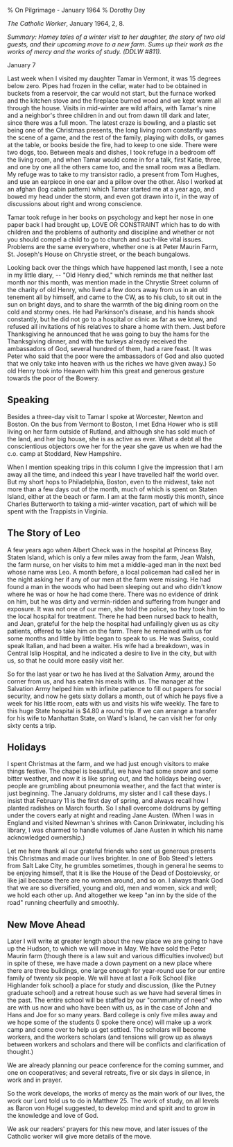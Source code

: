% On Pilgrimage - January 1964
% Dorothy Day

*The Catholic Worker*, January 1964, 2, 8.

*Summary: Homey tales of a winter visit to her daughter, the story of
two old guests, and their upcoming move to a new farm. Sums up their
work as the works of mercy and the works of study. (DDLW \#811).*

January 7

Last week when I visited my daughter Tamar in Vermont, it was 15 degrees
below zero. Pipes had frozen in the cellar, water had to be obtained in
buckets from a reservoir, the car would not start, but the furnace
worked and the kitchen stove and the fireplace burned wood and we kept
warm all through the house. Visits in mid-winter are wild affairs, with
Tamar's nine and a neighbor's three children in and out from dawn till
dark and later, since there was a full moon. The latest craze is
bowling, and a plastic set being one of the Christmas presents, the long
living room constantly was the scene of a game, and the rest of the
family, playing with dolls, or games at the table, or books beside the
fire, had to keep to one side. There were two dogs, too. Between meals
and dishes, I took refuge in a bedroom off the living room, and when
Tamar would come in for a talk, first Katie, three, and one by one all
the others came too, and the small room was a Bedlam. My refuge was to
take to my transistor radio, a present from Tom Hughes, and use an
earpiece in one ear and a pillow over the other. Also I worked at an
afghan (log cabin pattern) which Tamar started me at a year ago, and
bowed my head under the storm, and even got drawn into it, in the way of
discussions about right and wrong conscience.

Tamar took refuge in her books on psychology and kept her nose in one
paper back I had brought up, LOVE OR CONSTRAINT which has to do with
children and the problems of authority and discipline and whether or not
you should compel a child to go to church and such-like vital issues.
Problems are the same everywhere, whether one is at Peter Maurin Farm,
St. Joseph's House on Chrystie street, or the beach bungalows.

Looking back over the things which have happened last month, I see a
note in my little diary, -- "Old Henry died," which reminds me that
neither last month nor this month, was mention made in the Chrystie
Street column of the charity of old Henry, who lived a few doors away
from us in an old tenement all by himself, and came to the CW, as to his
club, to sit out in the sun on bright days, and to share the warmth of
the big dining room on the cold and stormy ones. He had Parkinson's
disease, and his hands shook constantly, but he did not go to a hospital
or clinic as far as we knew, and refused all invitations of his
relatives to share a home with them. Just before Thanksgiving he
announced that he was going to buy the hams for the Thanksgiving dinner,
and with the turkeys already received the ambassadors of God, several
hundred of them, had a rare feast. (It was Peter who said that the poor
were the ambassadors of God and also quoted that we only take into
heaven with us the riches we have given away.) So old Henry took into
Heaven with him this great and generous gesture towards the poor of the
Bowery.

Speaking
--------

Besides a three-day visit to Tamar I spoke at Worcester, Newton and
Boston. On the bus from Vermont to Boston, I met Edna Hower who is still
living on her farm outside of Rutland, and although she has sold much of
the land, and her big house, she is as active as ever. What a debt all
the conscientious objectors owe her for the year she gave us when we had
the c.o. camp at Stoddard, New Hampshire.

When I mention speaking trips in this column I give the impression that
I am away all the time, and indeed this year I have travelled half the
world over. But my short hops to Philadelphia, Boston, even to the
midwest, take not more than a few days out of the month, much of which
is spent on Staten Island, either at the beach or farm. I am at the farm
mostly this month, since Charles Butterworth to taking a mid-winter
vacation, part of which will be spent with the Trappists in Virginia.

The Story of Leo
----------------

A few years ago when Albert Check was in the hospital at Princess Bay,
Staten Island, which is only a few miles away from the farm, Jean Walsh,
the farm nurse, on her visits to him met a middle-aged man in the next
bed whose name was Leo. A month before, a local policeman had called her
in the night asking her if any of our men at the farm were missing. He
had found a man in the woods who had been sleeping out and who didn't
know where he was or how he had come there. There was no evidence of
drink on him, but he was dirty and vermin-ridden and suffering from
hunger and exposure. It was not one of our men, she told the police, so
they took him to the local hospital for treatment. There he had been
nursed back to health, and Jean, grateful for the help the hospital had
unfailingly given us as city patients, offered to take him on the farm.
There he remained with us for some months and little by little began to
speak to us. He was Swiss, could speak Italian, and had been a waiter.
His wife had a breakdown, was in Central Islip Hospital, and he
indicated a desire to live in the city, but with us, so that he could
more easily visit her.

So for the last year or two he has lived at the Salvation Army, around
the corner from us, and has eaten his meals with us. The manager at the
Salvation Army helped him with infinite patience to fill out papers for
social security, and now he gets sixty dollars a month, out of which he
pays five a week for his little room, eats with us and visits his wife
weekly. The fare to this huge State hospital is \$4.80 a round trip. If
we can arrange a transfer for his wife to Manhattan State, on Ward's
Island, he can visit her for only sixty cents a trip.

Holidays
--------

I spent Christmas at the farm, and we had just enough visitors to make
things festive. The chapel is beautiful, we have had some snow and some
bitter weather, and now it is like spring out, and the holidays being
over, people are grumbling about pneumonia weather, and the fact that
winter is just beginning. The January doldrums, my sister and I call
these days. I insist that February 11 is the first day of spring, and
always recall how I planted radishes on March fourth. So I shall
overcome doldrums by getting under the covers early at night and reading
Jane Austen. (When I was in England and visited Newman's shrines with
Canon Drinkwater, including his library, I was charmed to handle volumes
of Jane Austen in which his name acknowledged ownership.)

Let me here thank all our grateful friends who sent us generous presents
this Christmas and made our lives brighter. In one of Bob Steed's
letters from Salt Lake City, he grumbles sometimes, though in general he
seems to be enjoying himself, that it is like the House of the Dead of
Dostoievsky, or like jail because there are no women around, and so on.
I always thank God that we are so diversified, young and old, men and
women, sick and well; we hold each other up. And altogether we keep "an
inn by the side of the road" running cheerfully and smoothly.

New Move Ahead
--------------

Later I will write at greater length about the new place we are going to
have up the Hudson, to which we will move in May. We have sold the Peter
Maurin farm (though there is a law suit and various difficulties
involved) but in spite of these, we have made a down payment on a new
place where there are three buildings, one large enough for year-round
use for our entire family of twenty six people. We will have at last a
Folk School (like Highlander folk school) a place for study and
discussion, (like the Putney graduate school) and a retreat house such
as we have had several times in the past. The entire school will be
staffed by our "community of need" who are with us now and who have been
with us, as in the case of John and Hans and Joe for so many years. Bard
college is only five miles away and we hope some of the students (I
spoke there once) will make up a work camp and come over to help us get
settled. The scholars will become workers, and the workers scholars (and
tensions will grow up as always between workers and scholars and there
will be conflicts and clarification of thought.)

We are already planning our peace conference for the coming summer, and
one on cooperatives; and several retreats, five or six days in silence,
in work and in prayer.

So the work develops, the works of mercy as the main work of our lives,
the work our Lord told us to do in Matthew 25. The work of study, on all
levels as Baron von Hugel suggested, to develop mind and spirit and to
grow in the knowledge and love of God.

We ask our readers' prayers for this new move, and later issues of the
Catholic worker will give more details of the move.
